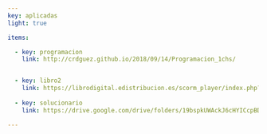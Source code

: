 ```yaml
---
key: aplicadas
light: true

items:

  - key: programacion
    link: http://crdguez.github.io/2018/09/14/Programacion_1chs/


  - key: libro2
    link: https://librodigital.edistribucion.es/scorm_player/index.php?licencia=CGGJ-CCPY-XB7V-HZ3B&urllibro=L2JpYmxpb3RlY2EtYW5heWEvbGlicm8vMTg5MDYzMS83NmE1NjFmZGVjNWQ0OWQyYzFhYjU5Y2IzNTE5ZjQ4ODA2Yjc5ZjI0ZGRjZWU3N2E2YzNiOTFiNDBmZjViNmViLTI4NDM1LTIwMTgxMDAyMTI0NDEwL2luZGV4Lmh0bWw= 
  
  - key: solucionario
    link: https://drive.google.com/drive/folders/19bspkUWAckJ6cHYICcpBDNooiXEGGFLt?usp=sharing

---
```

